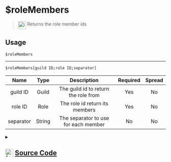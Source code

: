# $roleMembers
> <img align="top" src="https://upload.wikimedia.org/wikipedia/commons/thumb/e/e4/Infobox_info_icon.svg/160px-Infobox_info_icon.svg.png?20150409153300" alt="image" width="25" height="auto"> Returns the role member ids
## Usage
```
$roleMembers
```
---
```
$roleMembers[guild ID;role ID;separator]
```
| Name | Type | Description | Required | Spread
| :---: | :---: | :---: | :---: | :---: |
guild ID | Guild | The guild id to return the role from | Yes | No
role ID | Role | The role id return its members | Yes | No
separator | String | The separator to use for each member | No | No
<details>
<summary>
    
## <img align="top" src="https://cdn4.iconfinder.com/data/icons/iconsimple-logotypes/512/github-512.png" alt="image" width="25" height="auto">  [Source Code](https://github.com/tryforge/ForgeScript-V2/blob/main/src/native/roleMembers.ts)
    
</summary>
    
```ts
import { ArgType, NativeFunction, Return } from "../structures"

export default new NativeFunction({
    name: "$roleMembers",
    version: "1.0.0",
    description: "Returns the role member ids",
    brackets: false,
    unwrap: true,
    args: [
        {
            name: "guild ID",
            description: "The guild id to return the role from",
            rest: false,
            type: ArgType.Guild,
            required: true,
        },
        {
            name: "role ID",
            description: "The role id return its members",
            rest: false,
            type: ArgType.Role,
            pointer: 0,
            required: true,
        },
        {
            name: "separator",
            description: "The separator to use for each member",
            rest: false,
            type: ArgType.String,
        },
    ],
    execute(ctx, [, role, sep]) {
        return this.success((role ?? ctx.role)?.members.map((x) => x.id).join(sep || ", "))
    },
})

```
    
</details>